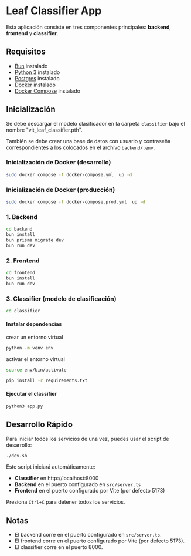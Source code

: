 # Leaf Classifier App

Esta aplicación consiste en tres componentes principales: **backend**, **frontend** y **classifier**.

## Requisitos

- [Bun](https://bun.sh/) instalado
- [Python 3](https://www.python.org/) instalado
- [Postgres](https://www.postgresql.org/) instalado
- [Docker](https://www.docker.com/) instalado
- [Docker Compose](https://docs.docker.com/compose/) instalado

## Inicialización

Se debe descargar el modelo clasificador en la carpeta `classifier` bajo el nombre "vit_leaf_classifier.pth".

También se debe crear una base de datos con usuario y contraseña correspondientes a los colocados en el archivo `backend/.env`.

### Inicialización de Docker (desarrollo)

```bash
sudo docker compose -f docker-compose.yml  up -d
```

### Inicialización de Docker (producción)

```bash
sudo docker compose -f docker-compose.prod.yml  up -d
```

### 1. Backend

```bash
cd backend
bun install
bun prisma migrate dev
bun run dev
```

### 2. Frontend

```bash
cd frontend
bun install
bun run dev
```

### 3. Classifier (modelo de clasificación)

```bash
cd classifier
```

#### Instalar dependencias

crear un entorno virtual

```bash
python -m venv env
```

activar el entorno virtual

```bash
source env/bin/activate
```

```bash
pip install -r requirements.txt
```

#### Ejecutar el classifier

```bash
python3 app.py
```

## Desarrollo Rápido

Para iniciar todos los servicios de una vez, puedes usar el script de desarrollo:

```bash
./dev.sh
```

Este script iniciará automáticamente:

- **Classifier** en http://localhost:8000
- **Backend** en el puerto configurado en `src/server.ts`
- **Frontend** en el puerto configurado por Vite (por defecto 5173)

Presiona `Ctrl+C` para detener todos los servicios.

## Notas

- El backend corre en el puerto configurado en `src/server.ts`.
- El frontend corre en el puerto configurado por Vite (por defecto 5173).
- El classifier corre en el puerto 8000.
